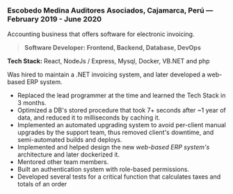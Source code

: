 ### Escobedo Medina Auditores Asociados, Cajamarca, Perú  —  February 2019 - June 2020

  Accounting business that offers software for electronic invoicing.

  > **Software Developer: Frontend, Backend, Database, DevOps**

  **Tech Stack:** React, NodeJs / Express, Mysql, Docker, VB<span>.</span>NET and php

  Was hired to maintain a .NET invoicing system, and later developed a web-based ERP system.

- Replaced the lead programmer at the time and learned the Tech Stack in 3 months.
- Optimized a DB's stored procedure that took 7+ seconds after ~1 year of data, and reduced it to milliseconds by caching it.
- Implemented an automated upgrading system to avoid per-client manual upgrades by the support team, thus removed client's downtime, and semi-automated builds and deploys.
- Implemented and helped design the new *web-based ERP system's* architecture and later dockerized it.
- Mentored other team members.
- Built an authentication system with role-based permissions.
- Developed several tests for a critical function that calculates taxes and totals of an order
